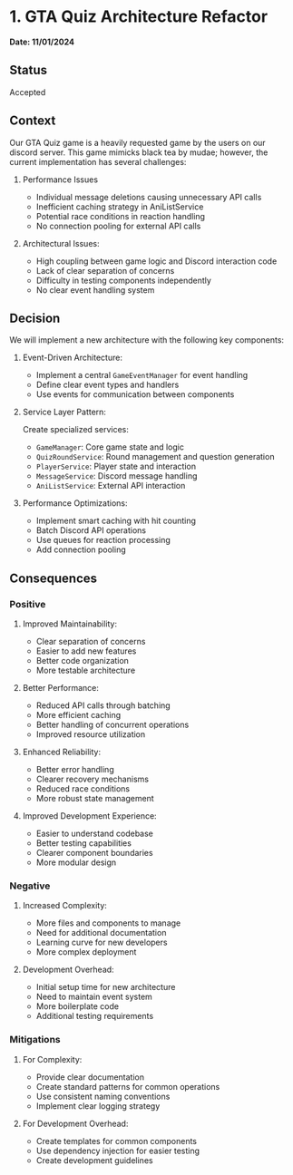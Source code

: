 # 1. GTA Quiz Architecture Refactor

**Date: 11/01/2024**

## Status

Accepted

## Context

Our GTA Quiz game is a heavily requested game by the users on our discord server. This game mimicks black tea by mudae; however, the current implementation has several challenges:

1. Performance Issues
    * Individual message deletions causing unnecessary API calls
    * Inefficient caching strategy in AniListService
    * Potential race conditions in reaction handling
    * No connection pooling for external API calls

2. Architectural Issues:
    * High coupling between game logic and Discord interaction code
    * Lack of clear separation of concerns
    * Difficulty in testing components independently
    * No clear event handling system

## Decision

We will implement a new architecture with the following key components:

1. Event-Driven Architecture:
    * Implement a central `GameEventManager` for event handling
    * Define clear event types and handlers
    * Use events for communication between components

2. Service Layer Pattern:

    Create specialized services:
    * `GameManager`: Core game state and logic
    * `QuizRoundService`: Round management and question generation
    * `PlayerService`: Player state and interaction
    * `MessageService`: Discord message handling
    * `AniListService`: External API interaction

3. Performance Optimizations:

    * Implement smart caching with hit counting
    * Batch Discord API operations
    * Use queues for reaction processing
    * Add connection pooling

## Consequences

### Positive
1. Improved Maintainability:
   * Clear separation of concerns
   * Easier to add new features
   * Better code organization
   * More testable architecture

2. Better Performance:
   * Reduced API calls through batching
   * More efficient caching
   * Better handling of concurrent operations
   * Improved resource utilization

3. Enhanced Reliability:
   * Better error handling
   * Clearer recovery mechanisms
   * Reduced race conditions
   * More robust state management

4. Improved Development Experience:
   * Easier to understand codebase
   * Better testing capabilities
   * Clearer component boundaries
   * More modular design

### Negative
1. Increased Complexity:
   * More files and components to manage
   * Need for additional documentation
   * Learning curve for new developers
   * More complex deployment

2. Development Overhead:
   * Initial setup time for new architecture
   * Need to maintain event system
   * More boilerplate code
   * Additional testing requirements

### Mitigations
1. For Complexity:
   * Provide clear documentation
   * Create standard patterns for common operations
   * Use consistent naming conventions
   * Implement clear logging strategy

2. For Development Overhead:
   * Create templates for common components
   * Use dependency injection for easier testing
   * Create development guidelines

